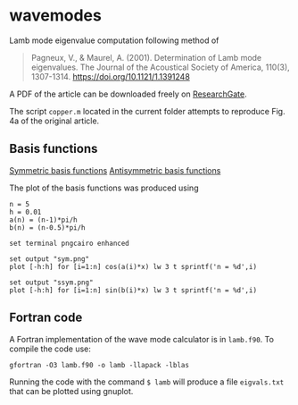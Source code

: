 # wavemodes

Lamb mode eigenvalue computation following method of

> Pagneux, V., & Maurel, A. (2001). Determination of Lamb mode eigenvalues. The Journal of the Acoustical Society of America, 110(3), 1307-1314. https://doi.org/10.1121/1.1391248

A PDF of the article can be downloaded freely on [ResearchGate](https://www.researchgate.net/publication/11776614_Determination_of_Lamb_mode_eigenvalues).

The script `copper.m` located in the current folder attempts to reproduce Fig. 4a of the original article.

## Basis functions

[Symmetric basis functions](figs/sym.png)
[Antisymmetric basis functions](figs/asym.png)

The plot of the basis functions was produced using

```gnuplot
n = 5
h = 0.01
a(n) = (n-1)*pi/h
b(n) = (n-0.5)*pi/h

set terminal pngcairo enhanced

set output "sym.png"
plot [-h:h] for [i=1:n] cos(a(i)*x) lw 3 t sprintf('n = %d',i)

set output "ssym.png"
plot [-h:h] for [i=1:n] sin(b(i)*x) lw 3 t sprintf('n = %d',i)
```

## Fortran code

A Fortran implementation of the wave mode calculator is in `lamb.f90`. To compile the code use:

```
gfortran -O3 lamb.f90 -o lamb -llapack -lblas
```

Running the code with the command `$ lamb` will produce a file `eigvals.txt` that can be plotted using gnuplot.
